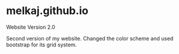 # melkaj.github.io
Website Version 2.0

Second version of my website. Changed the color scheme and used bootstrap for its grid system. 
